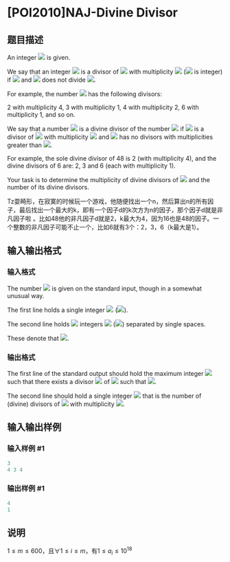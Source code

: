 # [POI2010]NAJ-Divine Divisor

## 题目描述

An integer ![](http://main.edu.pl/images/OI17/naj-en-tex.1.png) is given.

We say that an integer ![](http://main.edu.pl/images/OI17/naj-en-tex.2.png) is a divisor of ![](http://main.edu.pl/images/OI17/naj-en-tex.3.png) with multiplicity ![](http://main.edu.pl/images/OI17/naj-en-tex.4.png) (![](http://main.edu.pl/images/OI17/naj-en-tex.5.png) is integer) if ![](http://main.edu.pl/images/OI17/naj-en-tex.6.png) and ![](http://main.edu.pl/images/OI17/naj-en-tex.7.png) does not divide ![](http://main.edu.pl/images/OI17/naj-en-tex.8.png).

For example, the number ![](http://main.edu.pl/images/OI17/naj-en-tex.9.png) has the following divisors:

2 with multiplicity 4, 3 with multiplicity 1, 4 with multiplicity 2, 6 with multiplicity 1, and so on.

We say that a number ![](http://main.edu.pl/images/OI17/naj-en-tex.10.png) is a divine divisor of the number ![](http://main.edu.pl/images/OI17/naj-en-tex.11.png) if ![](http://main.edu.pl/images/OI17/naj-en-tex.12.png) is a divisor of ![](http://main.edu.pl/images/OI17/naj-en-tex.13.png) with multiplicity ![](http://main.edu.pl/images/OI17/naj-en-tex.14.png) and ![](http://main.edu.pl/images/OI17/naj-en-tex.15.png) has no divisors with multiplicities greater than ![](http://main.edu.pl/images/OI17/naj-en-tex.16.png).

For example, the sole divine divisor of 48 is 2 (with multiplicity 4), and the divine divisors of 6 are: 2, 3 and 6 (each with multiplicity 1).

Your task is to determine the multiplicity of divine divisors of ![](http://main.edu.pl/images/OI17/naj-en-tex.17.png) and the number of its divine divisors.

Tz耍畸形，在寂寞的时候玩一个游戏，他随便找出一个n，然后算出n的所有因子，最后找出一个最大的k，即有一个因子d的k次方为n的因子，那个因子d就是非凡因子啦 。比如48他的非凡因子d就是2，k最大为4，因为16也是48的因子。一个整数的非凡因子可能不止一个，比如6就有3个：2，3，6（k最大是1）。

## 输入输出格式

### 输入格式

The number ![](http://main.edu.pl/images/OI17/naj-en-tex.18.png) is given on the standard input, though in a somewhat unusual way.

The first line holds a single integer ![](http://main.edu.pl/images/OI17/naj-en-tex.19.png) (![](http://main.edu.pl/images/OI17/naj-en-tex.20.png)).

The second line holds ![](http://main.edu.pl/images/OI17/naj-en-tex.21.png) integers ![](http://main.edu.pl/images/OI17/naj-en-tex.22.png) (![](http://main.edu.pl/images/OI17/naj-en-tex.23.png)) separated by single spaces.

These denote that ![](http://main.edu.pl/images/OI17/naj-en-tex.24.png).

### 输出格式

The first line of the standard output should hold the maximum integer ![](http://main.edu.pl/images/OI17/naj-en-tex.25.png) such that there exists a divisor ![](http://main.edu.pl/images/OI17/naj-en-tex.26.png) of ![](http://main.edu.pl/images/OI17/naj-en-tex.27.png) such that ![](http://main.edu.pl/images/OI17/naj-en-tex.28.png).

The second line should hold a single integer ![](http://main.edu.pl/images/OI17/naj-en-tex.29.png) that is the number of (divine) divisors of ![](http://main.edu.pl/images/OI17/naj-en-tex.30.png) with multiplicity ![](http://main.edu.pl/images/OI17/naj-en-tex.31.png).

## 输入输出样例

### 输入样例 #1

```cpp
3
4 3 4
```


### 输出样例 #1

```cpp
4
1
```


## 说明

$1\le m\le 600$，且$\forall 1\le i\le m$，有$1\le a_i\le 10^{18}$

